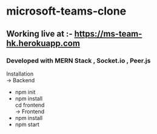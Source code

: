 # microsoft-teams-clone
## Working live at :-  https://ms-team-hk.herokuapp.com

### Developed with MERN Stack , Socket.io , Peer.js

Installation </br>
-> Backend
* npm init
* npm install</br>
cd frontend</br>
-> Frontend </br>
* npm install
* npm start
